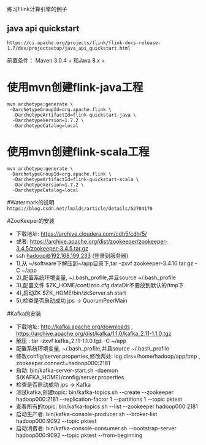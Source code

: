 练习Flink计算引擎的例子

## java api quickstart 
`https://ci.apache.org/projects/flink/flink-docs-release-1.7/dev/projectsetup/java_api_quickstart.html`

前置条件：  Maven 3.0.4 + 和Java 8.x +
# 使用mvn创建flink-java工程
```
mvn archetype:generate \
 -DarchetypeGroupId=org.apache.flink \
  -DarchetypeArtifactId=flink-quickstart-java \
  -DarchetypeVersion=1.7.2 \
  -DarchetypeCatalog=local
```
# 使用mvn创建flink-scala工程
```
mvn archetype:generate \
 -DarchetypeGroupId=org.apache.flink \
  -DarchetypeArtifactId=flink-quickstart-scala \
  -DarchetypeVersion=1.7.2 \
  -DarchetypeCatalog=local
```


#Watermark的说明
`https://blog.csdn.net/lmalds/article/details/52704170`

#ZooKeeper的安装
- 下载地址: https://archive.cloudera.com/cdh5/cdh/5/
-  或者: https://archive.apache.org/dist/zookeeper/zookeeper-3.4.5/zookeeper-3.4.5.tar.gz
- ssh hadoop@192.168.199.233 (登录到服务器)
- 1),从 ~/software下解压到~/app目录下,tar -zxvf zookeeper-3.4.10.tar.gz -C ~/app
- 2),配置系统环境变量, ~/.bash_profile,并且source ~/.bash_profile
- 3),配置文件 $ZK_HOME/conf/zoo.cfg  dataDir不要放到默认的/tmp下
- 4),启动ZK  $ZK_HOME/bin/zkServer.sh start
- 5),检查是否启动成功 jps -> QuorumPeerMain

#Kafka的安装
- 下载地址: http://kafka.apache.org/downloads , https://archive.apache.org/dist/kafka/1.1.0/kafka_2.11-1.1.0.tgz
- 解压 : tar -zxvf kafka_2.11-1.1.0.tgz -C ~/app
- 配置系统环境变量, ~/.bash_profile,并且source ~/.bash_profile
- 修改config/server.properties,修改两处: log.dirs=/home/hadoop/app/tmp , zookeeper.connect=hadoop000:2181
- 启动: bin/kafka-server-start.sh -daemon ${KAFKA_HOME}/config/server.properties
- 检查是否启动成功 jps -> Kafka
- 测试kafka,创建topic: bin/kafka-topics.sh --create --zookeeper hadoop000:2181 --replication-factor 1 --partitions 1 --topic pktest
- 查看所有的topic:  bin/kafka-topics.sh --list --zookeeper hadoop000:2181
- 启动生产者: bin/kafka-console-producer.sh --broker-list hadoop000:9092 --topic pktest
- 启动消费者: bin/kafka-console-consumer.sh --bootstrap-server hadoop000:9092 --topic pktest --from-beginning